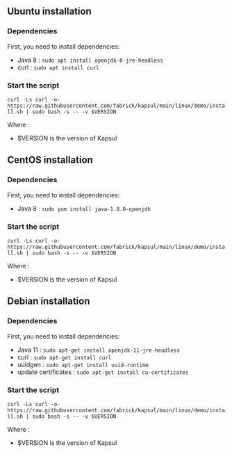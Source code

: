 ## Ubuntu installation
### Dependencies
First, you need to install dependencies:
* Java 8 : ``sudo apt install openjdk-8-jre-headless``
* curl : ``sudo apt install curl``

### Start the script
`` curl -Ls curl -o- https://raw.githubusercontent.com/fabrick/kapsul/main/linux/demo/install.sh | sudo bash -s -- -v $VERSION ``

Where :
* $VERSION is the version of Kapsul


## CentOS installation
### Dependencies
First, you need to install dependencies:
* Java 8 : ``sudo yum install java-1.8.0-openjdk``

### Start the script
`` curl -Ls curl -o- https://raw.githubusercontent.com/fabrick/kapsul/main/linux/demo/install.sh | sudo bash -s -- -v $VERSION ``

Where :
* $VERSION is the version of Kapsul

## Debian installation
### Dependencies

First, you need to install dependencies:
* Java 11 : ``sudo apt-get install openjdk-11-jre-headless``
* curl : ``sudo apt-get install curl``
* uuidgen : ``sudo apt-get install uuid-runtime``
* update certificates : ``sudo apt-get install ca-certificates``

### Start the script
`` curl -Ls curl -o- https://raw.githubusercontent.com/fabrick/kapsul/main/linux/demo/install.sh | sudo bash -s -- -v $VERSION ``

Where :
* $VERSION is the version of Kapsul

